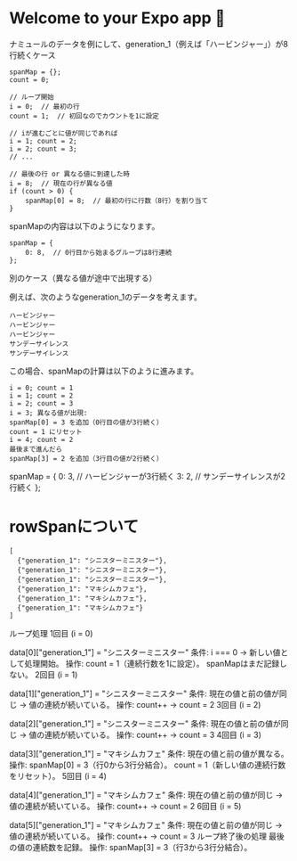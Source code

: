# Welcome to your Expo app 👋

ナミュールのデータを例にして、generation_1（例えば「ハービンジャー」）が8行続くケース
```
spanMap = {};
count = 0;

// ループ開始
i = 0;  // 最初の行
count = 1;  // 初回なのでカウントを1に設定

// iが進むごとに値が同じであれば
i = 1; count = 2;
i = 2; count = 3;
// ...

// 最後の行 or 異なる値に到達した時
i = 8;  // 現在の行が異なる値
if (count > 0) {
    spanMap[0] = 8;  // 最初の行に行数（8行）を割り当て
}
```

spanMapの内容は以下のようになります。
```
spanMap = {
    0: 8,  // 0行目から始まるグループは8行連続
};
```

別のケース（異なる値が途中で出現する）

例えば、次のようなgeneration_1のデータを考えます。
```
ハービンジャー
ハービンジャー
ハービンジャー
サンデーサイレンス
サンデーサイレンス
```
この場合、spanMapの計算は以下のように進みます。
```
i = 0; count = 1
i = 1; count = 2
i = 2; count = 3
i = 3; 異なる値が出現:
spanMap[0] = 3 を追加（0行目の値が3行続く）
count = 1 にリセット
i = 4; count = 2
最後まで進んだら
spanMap[3] = 2 を追加（3行目の値が2行続く）
```
spanMap = {
    0: 3,  // ハービンジャーが3行続く
    3: 2,  // サンデーサイレンスが2行続く
};

# rowSpanについて
```
[
  {"generation_1": "シニスターミニスター"},
  {"generation_1": "シニスターミニスター"},
  {"generation_1": "シニスターミニスター"},
  {"generation_1": "マキシムカフェ"},
  {"generation_1": "マキシムカフェ"},
  {"generation_1": "マキシムカフェ"}
]
```

ループ処理
1回目 (i = 0)

data[0]["generation_1"] = "シニスターミニスター"
条件: i === 0 → 新しい値として処理開始。
操作:
count = 1（連続行数を1に設定）。
spanMapはまだ記録しない。
2回目 (i = 1)

data[1]["generation_1"] = "シニスターミニスター"
条件: 現在の値と前の値が同じ → 値の連続が続いている。
操作:
count++ → count = 2
3回目 (i = 2)

data[2]["generation_1"] = "シニスターミニスター"
条件: 現在の値と前の値が同じ → 値の連続が続いている。
操作:
count++ → count = 3
4回目 (i = 3)

data[3]["generation_1"] = "マキシムカフェ"
条件: 現在の値と前の値が異なる。
操作:
spanMap[0] = 3（行0から3行分結合）。
count = 1（新しい値の連続行数をリセット）。
5回目 (i = 4)

data[4]["generation_1"] = "マキシムカフェ"
条件: 現在の値と前の値が同じ → 値の連続が続いている。
操作:
count++ → count = 2
6回目 (i = 5)

data[5]["generation_1"] = "マキシムカフェ"
条件: 現在の値と前の値が同じ → 値の連続が続いている。
操作:
count++ → count = 3
ループ終了後の処理
最後の値の連続数を記録。
操作:
spanMap[3] = 3（行3から3行分結合）。
